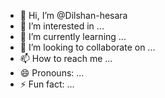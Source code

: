 - 👋 Hi, I’m @Dilshan-hesara
- 👀 I’m interested in ...
- 🌱 I’m currently learning ...
- 💞️ I’m looking to collaborate on ...
- 📫 How to reach me ...
- 😄 Pronouns: ...
- ⚡ Fun fact: ...

<!---
Dilshan-hesara/Dilshan-hesara is a ✨ special ✨ repository because its `README.md` (this file) appears on your GitHub profile.
You can click the Preview link to take a look at your changes.
--->
